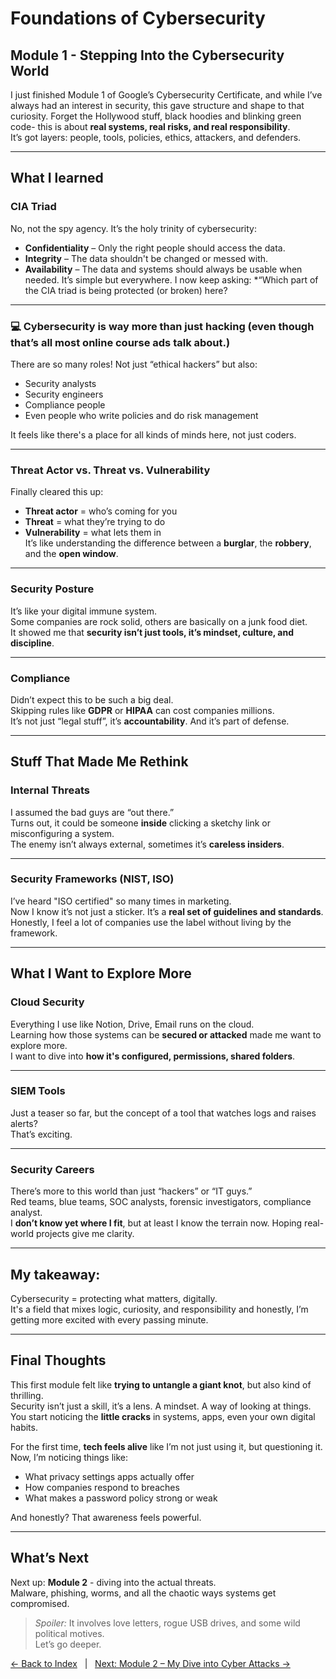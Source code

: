 # Foundations of Cybersecurity
## Module 1 - Stepping Into the Cybersecurity World

I just finished Module 1 of Google’s Cybersecurity Certificate, and while I’ve always had an interest in security, this gave structure and shape to that curiosity.
Forget the Hollywood stuff, black hoodies and blinking green code- this is about **real systems, real risks, and real responsibility**.  
It’s got layers: people, tools, policies, ethics, attackers, and defenders.

---

## What I learned

### CIA Triad  
No, not the spy agency. It’s the holy trinity of cybersecurity:  
- **Confidentiality** – Only the right people should access the data.  
- **Integrity** – The data shouldn't be changed or messed with.  
- **Availability** – The data and systems should always be usable when needed.
It’s simple but everywhere. I now keep asking: *“Which part of the CIA triad is being protected (or broken) here?

---
### 💻 Cybersecurity is way more than just hacking (even though that’s all most online course ads talk about.)
There are so many roles! Not just “ethical hackers” but also:

- Security analysts  
- Security engineers  
- Compliance people  
- Even people who write policies and do risk management  

It feels like there's a place for all kinds of minds here, not just coders.

---

### Threat Actor vs. Threat vs. Vulnerability  
Finally cleared this up:  
- **Threat actor** = who’s coming for you  
- **Threat** = what they’re trying to do  
- **Vulnerability** = what lets them in  
It’s like understanding the difference between a **burglar**, the **robbery**, and the **open window**.

---

### Security Posture  
It’s like your digital immune system.  
Some companies are rock solid, others are basically on a junk food diet.  
It showed me that **security isn’t just tools, it’s mindset, culture, and discipline**.

---

### Compliance  
Didn’t expect this to be such a big deal.  
Skipping rules like **GDPR** or **HIPAA** can cost companies millions.  
It’s not just “legal stuff”, it’s **accountability**. And it’s part of defense.

---

## Stuff That Made Me Rethink

### Internal Threats  
I assumed the bad guys are “out there.”  
Turns out, it could be someone **inside** clicking a sketchy link or misconfiguring a system.  
The enemy isn’t always external, sometimes it’s **careless insiders**.

---

### Security Frameworks (NIST, ISO)  
I’ve heard "ISO certified" so many times in marketing.  
Now I know it’s not just a sticker. It’s a **real set of guidelines and standards**.  
Honestly, I feel a lot of companies use the label without living by the framework.

---

## What I Want to Explore More

### Cloud Security  
Everything I use like Notion, Drive, Email runs on the cloud.  
Learning how those systems can be **secured or attacked** made me want to explore more.  
I want to dive into **how it's configured, permissions, shared folders**.

---

### SIEM Tools  
Just a teaser so far, but the concept of a tool that watches logs and raises alerts?  
That’s exciting.  

---

### Security Careers  
There’s more to this world than just “hackers” or “IT guys.”  
Red teams, blue teams, SOC analysts, forensic investigators, compliance analyst.  
I **don’t know yet where I fit**, but at least I know the terrain now. Hoping real-world projects give me clarity.

---

## My takeaway:  
Cybersecurity = protecting what matters, digitally.  
It's a field that mixes logic, curiosity, and responsibility and honestly, I’m getting more excited with every passing minute.

---

## Final Thoughts

This first module felt like **trying to untangle a giant knot**, but also kind of thrilling.  
Security isn’t just a skill, it’s a lens. A mindset. A way of looking at things.  
You start noticing the **little cracks** in systems, apps, even your own digital habits.  

For the first time, **tech feels alive** like I’m not just using it, but questioning it.  
Now, I’m noticing things like:  
- What privacy settings apps actually offer  
- How companies respond to breaches  
- What makes a password policy strong or weak  

And honestly? That awareness feels powerful.

---

## What’s Next
Next up: **Module 2** - diving into the actual threats.  
Malware, phishing, worms, and all the chaotic ways systems get compromised.  

> *Spoiler:* It involves love letters, rogue USB drives, and some wild political motives.  
Let’s go deeper.

[← Back to Index](../../README.html) &nbsp; | &nbsp; [Next: Module 2 – My Dive into Cyber Attacks →](module-02.html)
